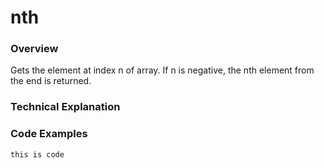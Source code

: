 # nth

### Overview
Gets the element at index n of array. If n is negative, the nth element from the end is returned.


### Technical Explanation



### Code Examples



```
this is code
```
